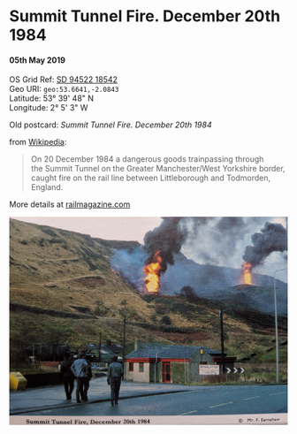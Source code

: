 # Summit Tunnel Fire. December 20th 1984
#### 05th May 2019  
OS Grid Ref: [SD 94522 18542](https://www.ordnancesurvey.co.uk/osmaps/53.664104821167314,-2.084343430209656,17.0/pin/)  
Geo URI: `geo:53.6641,-2.0843`  
Latitude: 53° 39' 48" N  
Longitude: 2° 5' 3" W

Old postcard: _Summit Tunnel Fire. December 20th 1984_

from [Wikipedia](https://en.wikipedia.org/wiki/Summit_Tunnel_fire):   
> On 20 December 1984 a dangerous goods trainpassing through the Summit Tunnel on the Greater Manchester/West Yorkshire border, caught fire on the rail line between Littleborough and Todmorden, England.

More details at  [railmagazine.com](https://www.railmagazine.com/infrastructure/trackside/summit-tunnel-from-fire-to-ice)

![Summit Tunnel Fire](summit_fire.jpg)   
